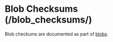 # Blob Checksums (/blob_checksums/)

Blob checkums are documented as part of [blobs](/developer_guide/api_reference/blobs).
